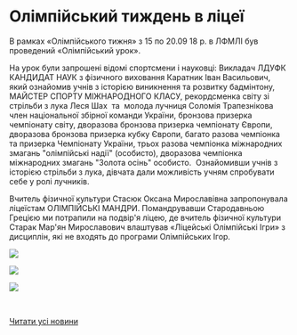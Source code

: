 # Олімпійський тиждень в ліцеї

В рамках «Олімпійського тижня» з 15 по 20.09 18 р. в ЛФМЛІ був проведений «Олімпійський урок».

На урок були запрошені відомі спортсмени і науковці: Викладач ЛДУФК КАНДИДАТ НАУК з фізичного виховання Каратник Іван Васильович, який ознайомив учнів з історією виникнення та розвитку бадмінтону, МАЙСТЕР СПОРТУ МІЖНАРОДНОГО КЛАСУ, рекордсменка світу зі стрільби з лука Леся Шах  та  молода лучниця Соломія Трапезнікова член національної збірної команди України, бронзова призерка чемпіонату світу, дворазова бронзова призерка чемпіонату Європи, дворазова бронзова призерка кубку Європи, багато разова чемпіонка та призерка Чемпіонату України, трьох разова чемпіонка міжнародних змагань "олімпійські надії" (особисто), дворазова чемпіонка міжнародних змагань "Золота осінь" особисто.  Ознайомивши учнів з історією стрільби з лука, дівчата дали можливість учням спробувати себе у ролі лучників.

Вчитель фізичної культури Стасюк Оксана Мирославівна запропонувала ліцеїстам ОЛІМПІЙСЬКІ МАНДРИ. Помандрувавши Стародавньою Грецією ми потрапили на подвір'я ліцею, де вчитель фізичної культури Старак Мар'ян Мирославович влаштував «Ліцейські Олімпійські Ігри» з дисциплін, які не входять до програми Олімпійських Ігор.

![](/images/blog/олімпійський-тиждень-в-ліцеї/olimp1.jpg)

![](/images/blog/олімпійський-тиждень-в-ліцеї/olimp2.jpg)

![](/images/blog/олімпійський-тиждень-в-ліцеї/olimp3.jpg)

 

[Читати усі новини](/news)
